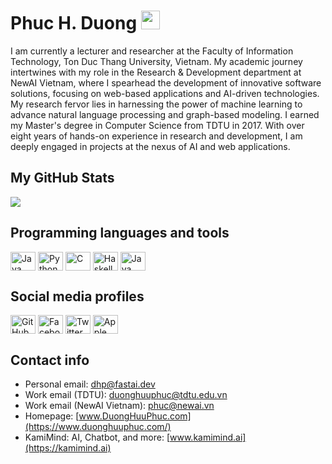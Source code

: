 # Phuc H. Duong <img src="https://www.dhpit.com/static/img/hi-animated.gif" width="30px"/>

I am currently a lecturer and researcher at the Faculty of Information Technology, Ton Duc Thang University, Vietnam. My academic journey intertwines with my role in the Research & Development department at NewAI Vietnam, where I spearhead the development of innovative software solutions, focusing on web-based applications and AI-driven technologies. My research fervor lies in harnessing the power of machine learning to advance natural language processing and graph-based modeling. I earned my Master's degree in Computer Science from TDTU in 2017. With over eight years of hands-on experience in research and development, I am deeply engaged in projects at the nexus of AI and web applications.


## My GitHub Stats

<img src="https://github-readme-stats.vercel.app/api/top-langs/?username=duonghuuphuc&layout=compact"/>


## Programming languages and tools
<p align="left">
    <img align="center" src="https://cdn.jsdelivr.net/npm/simple-icons@3.0.1/icons/pytorch.svg" alt="Java" height="30" width="40"/>
    <img align="center" src="https://cdn.jsdelivr.net/npm/simple-icons@3.0.1/icons/python.svg" alt="Python" height="30" width="40"/>
    <img align="center" src="https://cdn.jsdelivr.net/npm/simple-icons@3.0.1/icons/c.svg" alt="C" height="30" width="40"/>
    <img align="center" src="https://cdn.jsdelivr.net/npm/simple-icons@3.0.1/icons/postgresql.svg" alt="Haskell" height="30" width="40"/>
    <img align="center" src="https://cdn.jsdelivr.net/npm/simple-icons@3.0.1/icons/tableau.svg" alt="Java" height="30" width="40"/>
</p>


## Social media profiles
<p align="left">
    <a href="https://github.com/duonghuuphuc"><img align="center" src="https://cdn.jsdelivr.net/npm/simple-icons@3.0.1/icons/github.svg" alt="GitHub" height="30" width="40"/></a>
    <a href="https://www.facebook.com/DuongHuuPhuc"><img align="center" src="https://cdn.jsdelivr.net/npm/simple-icons@3.0.1/icons/facebook.svg" alt="Facebook" height="30" width="40"/></a>
    <a href="https://twitter.com/duonghuuphuc"><img align="center" src="https://cdn.jsdelivr.net/npm/simple-icons@3.0.1/icons/twitter.svg" alt="Twitter" height="30" width="40"/></a>
    <a href="https://music.apple.com/vn/playlist/kelvins-jukebox-hits/pl.u-AkAmzByslJNkMx"><img align="center" src="https://cdn.jsdelivr.net/npm/simple-icons@3.0.1/icons/applemusic.svg" alt="Apple Music" height="30" width="40"/></a>
</p>


## Contact info
- Personal email: dhp@fastai.dev
- Work email (TDTU): duonghuuphuc@tdtu.edu.vn
- Work email (NewAI Vietnam): phuc@newai.vn
- Homepage: [www.DuongHuuPhuc.com](https://www.duonghuuphuc.com/)
- KamiMind: AI, Chatbot, and more: [www.kamimind.ai](https://kamimind.ai)


<!--
**duonghuuphuc/duonghuuphuc** is a ✨ _special_ ✨ repository because its `README.md` (this file) appears on your GitHub profile.

Here are some ideas to get you started:

- 🔭 I’m currently working on ...
- 🌱 I’m currently learning ...
- 👯 I’m looking to collaborate on ...
- 🤔 I’m looking for help with ...
- 💬 Ask me about ...
- 📫 How to reach me: ...
- 😄 Pronouns: ...
- ⚡ Fun fact: ...
-->
